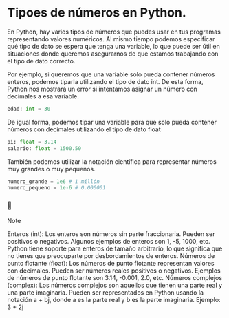 # Tipoes de números en Python.

En Python, hay varios tipos de números que puedes usar en tus programas representando valores numéricos. Al mismo tiempo podemos especificar qué tipo de 
dato se espera que tenga una variable, lo que puede ser útil en situaciones donde queremos asegurarnos de que estamos trabajando con el tipo de dato correcto.

Por ejemplo, si queremos que una variable solo pueda contener números enteros, podemos tiparla utilizando el tipo de dato int. De esta forma, Python nos 
mostrará un error si intentamos asignar un número con decimales a esa variable.

```python
edad: int = 30
```
De igual forma, podemos tipar una variable para que solo pueda contener números con decimales utilizando el tipo de dato float

```python
pi: float = 3.14
salario: float = 1500.50
```
También podemos utilizar la notación científica para representar números muy grandes o muy pequeños.

```python
numero_grande = 1e6 # 1 millón
numero_pequeno = 1e-6 # 0.000001
```
### :loudspeaker:
> [!NOTE]
> Enteros (int): Los enteros son números sin parte fraccionaria. Pueden ser positivos o negativos. Algunos ejemplos de enteros son 1, -5, 1000, etc. 
Python tiene soporte para enteros de tamaño arbitrario, lo que significa que no tienes que preocuparte por desbordamientos de enteros.
> Números de punto flotante (float): Los números de punto flotante representan valores con decimales. Pueden ser números reales positivos o negativos.
> Ejemplos de números de punto flotante son 3.14, -0.001, 2.0, etc.
> Números complejos (complex): Los números complejos son aquellos que tienen una parte real y una parte imaginaria. Pueden ser representados en Python
> usando la notación a + bj, donde a es la parte real y b es la parte imaginaria. Ejemplo: 3 + 2j
